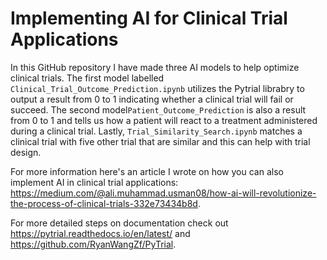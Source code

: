 # Implementing AI for Clinical Trial Applications

In this GitHub repository I have made three AI models to help optimize clinical trials. The first model labelled `Clinical_Trial_Outcome_Prediction.ipynb` utilizes the Pytrial librabry to output a result from 0 to 1 indicating whether a clinical trial will fail or succeed. The second model` Patient_Outcome_Prediction ` is also a result from 0 to 1 and tells us how a patient will react to a treatment administered during a clinical trial. Lastly, `Trial_Similarity_Search.ipynb` matches a clinical trial with five other trial that are similar and this can help with trial design.

For more information here's an article I wrote on how you can also implement AI in clinical trial applications: https://medium.com/@ali.muhammad.usman08/how-ai-will-revolutionize-the-process-of-clinical-trials-332e73434b8d.

For more detailed steps on documentation check out https://pytrial.readthedocs.io/en/latest/ and https://github.com/RyanWangZf/PyTrial. 


